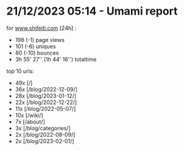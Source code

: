 # 21/12/2023 05:14 - Umami report
for www.shifeiti.com [24h] :

 - 198 (-1) page views
 - 101 (-6) uniques
 - 80 (-10) bounces
 - 3h 55' 27'' (1h 44' 16'') totaltime


top 10 urls:
 - 49x [/]
 - 36x [/blog/2022-12-09/]
 - 28x [/blog/2023-01-12/]
 - 22x [/blog/2022-12-22/]
 - 11x [/blog/2022-05-07/]
 - 10x [/wiki/]
 - 7x [/about/]
 - 3x [/blog/categories/]
 - 2x [/blog/2022-08-09/]
 - 2x [/blog/2023-02-01/]


